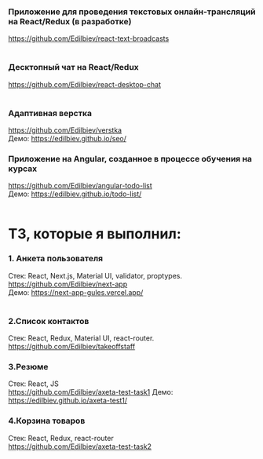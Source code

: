 ### Приложение для проведения текстовых онлайн-трансляций на React/Redux (в разработке)
https://github.com/Edilbiev/react-text-broadcasts<br/>
<br/>
### Десктопный чат на React/Redux
https://github.com/Edilbiev/react-desktop-chat<br/>
<br/>
### Адаптивная верстка
https://github.com/Edilbiev/verstka<br/>
Демо: https://edilbiev.github.io/seo/
<br/>
### Приложение на Angular, созданное в процессе обучения на курсах
https://github.com/Edilbiev/angular-todo-list<br/>
Демо: https://edilbiev.github.io/todo-list/
<br/>
<br/>
# ТЗ, которые я выполнил:<br/>
### 1. Анкета пользователя<br/>
Стек: React, Next.js, Material UI, validator, proptypes.<br/>
https://github.com/Edilbiev/next-app<br/>
Демо: https://next-app-gules.vercel.app/<br/>
<br/>
### 2.Список контактов<br/>
Стек: React, Redux, Material UI, react-router.<br/>
https://github.com/Edilbiev/takeoffstaff
<br/>
### 3.Резюме<br/>
Стек: React, JS<br/>
https://github.com/Edilbiev/axeta-test-task1
Демо: https://edilbiev.github.io/axeta-test1/
### 4.Корзина товаров<br/>
Стек: React, Redux, react-router<br/>
https://github.com/Edilbiev/axeta-test-task2


